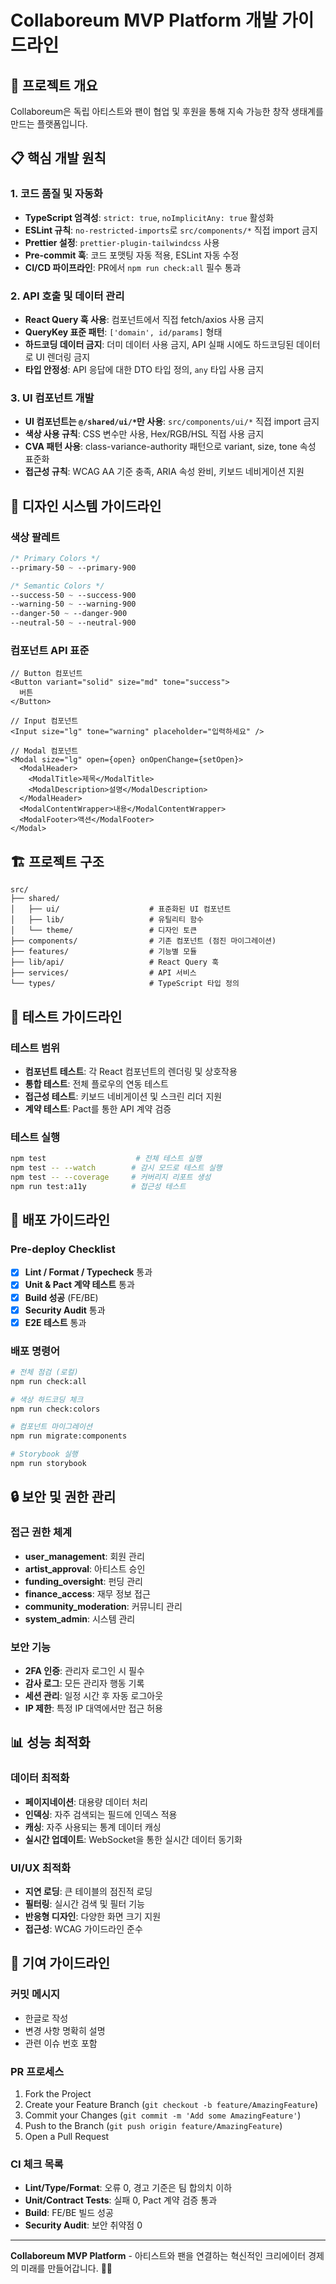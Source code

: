 # Collaboreum MVP Platform 개발 가이드라인

## 🎯 프로젝트 개요

Collaboreum은 독립 아티스트와 팬이 협업 및 후원을 통해 지속 가능한 창작 생태계를 만드는 플랫폼입니다.

## 📋 핵심 개발 원칙

### 1. 코드 품질 및 자동화

- **TypeScript 엄격성**: `strict: true`, `noImplicitAny: true` 활성화
- **ESLint 규칙**: `no-restricted-imports`로 `src/components/*` 직접 import 금지
- **Prettier 설정**: `prettier-plugin-tailwindcss` 사용
- **Pre-commit 훅**: 코드 포맷팅 자동 적용, ESLint 자동 수정
- **CI/CD 파이프라인**: PR에서 `npm run check:all` 필수 통과

### 2. API 호출 및 데이터 관리

- **React Query 훅 사용**: 컴포넌트에서 직접 fetch/axios 사용 금지
- **QueryKey 표준 패턴**: `['domain', id/params]` 형태
- **하드코딩 데이터 금지**: 더미 데이터 사용 금지, API 실패 시에도 하드코딩된 데이터로 UI 렌더링 금지
- **타입 안정성**: API 응답에 대한 DTO 타입 정의, `any` 타입 사용 금지

### 3. UI 컴포넌트 개발

- **UI 컴포넌트는 `@/shared/ui/*`만 사용**: `src/components/ui/*` 직접 import 금지
- **색상 사용 규칙**: CSS 변수만 사용, Hex/RGB/HSL 직접 사용 금지
- **CVA 패턴 사용**: class-variance-authority 패턴으로 variant, size, tone 속성 표준화
- **접근성 규칙**: WCAG AA 기준 충족, ARIA 속성 완비, 키보드 네비게이션 지원

## 🎨 디자인 시스템 가이드라인

### 색상 팔레트

```css
/* Primary Colors */
--primary-50 ~ --primary-900

/* Semantic Colors */
--success-50 ~ --success-900
--warning-50 ~ --warning-900
--danger-50 ~ --danger-900
--neutral-50 ~ --neutral-900
```

### 컴포넌트 API 표준

```tsx
// Button 컴포넌트
<Button variant="solid" size="md" tone="success">
  버튼
</Button>

// Input 컴포넌트
<Input size="lg" tone="warning" placeholder="입력하세요" />

// Modal 컴포넌트
<Modal size="lg" open={open} onOpenChange={setOpen}>
  <ModalHeader>
    <ModalTitle>제목</ModalTitle>
    <ModalDescription>설명</ModalDescription>
  </ModalHeader>
  <ModalContentWrapper>내용</ModalContentWrapper>
  <ModalFooter>액션</ModalFooter>
</Modal>
```

## 🏗️ 프로젝트 구조

```
src/
├── shared/
│   ├── ui/                    # 표준화된 UI 컴포넌트
│   ├── lib/                   # 유틸리티 함수
│   └── theme/                 # 디자인 토큰
├── components/                # 기존 컴포넌트 (점진 마이그레이션)
├── features/                  # 기능별 모듈
├── lib/api/                   # React Query 훅
├── services/                  # API 서비스
└── types/                     # TypeScript 타입 정의
```

## 🧪 테스트 가이드라인

### 테스트 범위

- **컴포넌트 테스트**: 각 React 컴포넌트의 렌더링 및 상호작용
- **통합 테스트**: 전체 플로우의 연동 테스트
- **접근성 테스트**: 키보드 네비게이션 및 스크린 리더 지원
- **계약 테스트**: Pact를 통한 API 계약 검증

### 테스트 실행

```bash
npm test                    # 전체 테스트 실행
npm test -- --watch        # 감시 모드로 테스트 실행
npm test -- --coverage     # 커버리지 리포트 생성
npm run test:a11y          # 접근성 테스트
```

## 🚀 배포 가이드라인

### Pre-deploy Checklist

- [x] **Lint / Format / Typecheck** 통과
- [x] **Unit & Pact 계약 테스트** 통과
- [x] **Build 성공** (FE/BE)
- [x] **Security Audit** 통과
- [x] **E2E 테스트** 통과

### 배포 명령어

```bash
# 전체 점검 (로컬)
npm run check:all

# 색상 하드코딩 체크
npm run check:colors

# 컴포넌트 마이그레이션
npm run migrate:components

# Storybook 실행
npm run storybook
```

## 🔒 보안 및 권한 관리

### 접근 권한 체계

- **user_management**: 회원 관리
- **artist_approval**: 아티스트 승인
- **funding_oversight**: 펀딩 관리
- **finance_access**: 재무 정보 접근
- **community_moderation**: 커뮤니티 관리
- **system_admin**: 시스템 관리

### 보안 기능

- **2FA 인증**: 관리자 로그인 시 필수
- **감사 로그**: 모든 관리자 행동 기록
- **세션 관리**: 일정 시간 후 자동 로그아웃
- **IP 제한**: 특정 IP 대역에서만 접근 허용

## 📊 성능 최적화

### 데이터 최적화

- **페이지네이션**: 대용량 데이터 처리
- **인덱싱**: 자주 검색되는 필드에 인덱스 적용
- **캐싱**: 자주 사용되는 통계 데이터 캐싱
- **실시간 업데이트**: WebSocket을 통한 실시간 데이터 동기화

### UI/UX 최적화

- **지연 로딩**: 큰 테이블의 점진적 로딩
- **필터링**: 실시간 검색 및 필터 기능
- **반응형 디자인**: 다양한 화면 크기 지원
- **접근성**: WCAG 가이드라인 준수

## 🤝 기여 가이드라인

### 커밋 메시지

- 한글로 작성
- 변경 사항 명확히 설명
- 관련 이슈 번호 포함

### PR 프로세스

1. Fork the Project
2. Create your Feature Branch (`git checkout -b feature/AmazingFeature`)
3. Commit your Changes (`git commit -m 'Add some AmazingFeature'`)
4. Push to the Branch (`git push origin feature/AmazingFeature`)
5. Open a Pull Request

### CI 체크 목록

- **Lint/Type/Format**: 오류 0, 경고 기준은 팀 합의치 이하
- **Unit/Contract Tests**: 실패 0, Pact 계약 검증 통과
- **Build**: FE/BE 빌드 성공
- **Security Audit**: 보안 취약점 0

---

**Collaboreum MVP Platform** - 아티스트와 팬을 연결하는 혁신적인 크리에이터 경제의 미래를 만들어갑니다. 🎨✨
